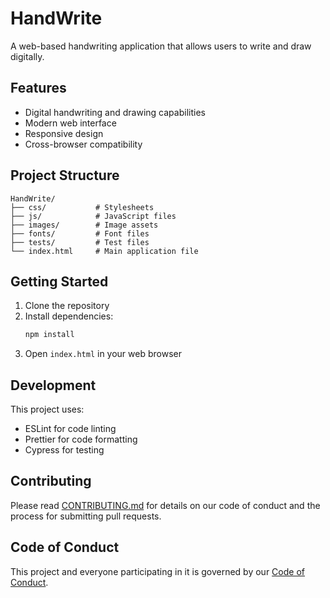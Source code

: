 # HandWrite

A web-based handwriting application that allows users to write and draw digitally.

## Features

- Digital handwriting and drawing capabilities
- Modern web interface
- Responsive design
- Cross-browser compatibility

## Project Structure

```
HandWrite/
├── css/           # Stylesheets
├── js/            # JavaScript files
├── images/        # Image assets
├── fonts/         # Font files
├── tests/         # Test files
└── index.html     # Main application file
```

## Getting Started

1. Clone the repository
2. Install dependencies:
   ```bash
   npm install
   ```
3. Open `index.html` in your web browser

## Development

This project uses:
- ESLint for code linting
- Prettier for code formatting
- Cypress for testing

## Contributing

Please read [CONTRIBUTING.md](CONTRIBUTING.md) for details on our code of conduct and the process for submitting pull requests.

## Code of Conduct

This project and everyone participating in it is governed by our [Code of Conduct](CODE_OF_CONDUCT.md). 